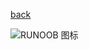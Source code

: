 [back](https://github.com/dubohui/dbh/blob/main/README.md)

![RUNOOB 图标](http://static.runoob.com/images/runoob-logo.png "RUNOOB")
